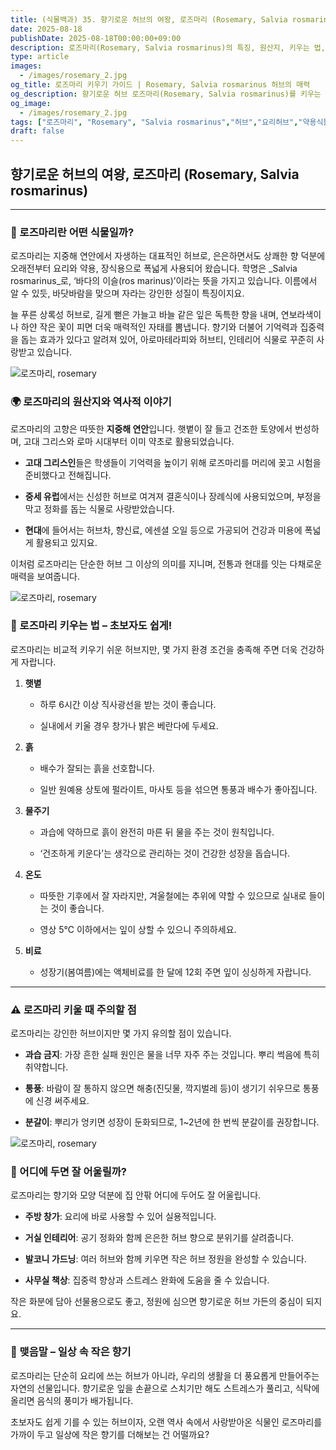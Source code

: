 ```yaml
---
title: (식물백과) 35. 향기로운 허브의 여왕, 로즈마리 (Rosemary, Salvia rosmarinus)
date: 2025-08-18
publishDate: 2025-08-18T00:00:00+09:00
description: 로즈마리(Rosemary, Salvia rosmarinus)의 특징, 원산지, 키우는 법, 주의할 점, 활용법까지 자세히 알아보세요. 요리와 인테리어에 어울리는 허브 가이드.
type: article
images:
  - /images/rosemary_2.jpg
og_title: 로즈마리 키우기 가이드 | Rosemary, Salvia rosmarinus 허브의 매력
og_description: 향기로운 허브 로즈마리(Rosemary, Salvia rosmarinus)를 키우는 법, 주의할 점, 활용 아이디어까지 알아보세요. 주방, 인테리어, 정원 어디서든 어울리는 허브의 매력.
og_image:
  - /images/rosemary_2.jpg
tags: ["로즈마리", "Rosemary", "Salvia rosmarinus","허브","요리허브","약용식물","허브재배","허브가든","실내식물","향기허브","반려식물","정원식물","허브인테리어"]
draft: false
---
```


## 향기로운 허브의 여왕, 로즈마리 (Rosemary, Salvia rosmarinus)

---

### 🌿 로즈마리란 어떤 식물일까?

  

로즈마리는 지중해 연안에서 자생하는 대표적인 허브로, 은은하면서도 상쾌한 향 덕분에 오래전부터 요리와 약용, 장식용으로 폭넓게 사용되어 왔습니다. 학명은 _Salvia rosmarinus_로, ‘바다의 이슬(ros marinus)’이라는 뜻을 가지고 있습니다. 이름에서 알 수 있듯, 바닷바람을 맞으며 자라는 강인한 성질이 특징이지요.

  

늘 푸른 상록성 허브로, 길게 뻗은 가늘고 바늘 같은 잎은 독특한 향을 내며, 연보라색이나 하얀 작은 꽃이 피면 더욱 매력적인 자태를 뽐냅니다. 향기와 더불어 기억력과 집중력을 돕는 효과가 있다고 알려져 있어, 아로마테라피와 허브티, 인테리어 식물로 꾸준히 사랑받고 있습니다.

 ![로즈마리, rosemary](/images/rosemary_1.jpg) 

### 🌍 로즈마리의 원산지와 역사적 이야기

  

로즈마리의 고향은 따뜻한 **지중해 연안**입니다. 햇볕이 잘 들고 건조한 토양에서 번성하며, 고대 그리스와 로마 시대부터 이미 약초로 활용되었습니다.

- **고대 그리스인**들은 학생들이 기억력을 높이기 위해 로즈마리를 머리에 꽂고 시험을 준비했다고 전해집니다.
    
- **중세 유럽**에서는 신성한 허브로 여겨져 결혼식이나 장례식에 사용되었으며, 부정을 막고 정화를 돕는 식물로 사랑받았습니다.
    
- **현대**에 들어서는 허브차, 향신료, 에센셜 오일 등으로 가공되어 건강과 미용에 폭넓게 활용되고 있지요.
    

  

이처럼 로즈마리는 단순한 허브 그 이상의 의미를 지니며, 전통과 현대를 잇는 다채로운 매력을 보여줍니다.

 ![로즈마리, rosemary](/images/rosemary_2.jpg) 

### 🌱 로즈마리 키우는 법 – 초보자도 쉽게!

  

로즈마리는 비교적 키우기 쉬운 허브지만, 몇 가지 환경 조건을 충족해 주면 더욱 건강하게 자랍니다.

1. **햇볕**
    
    - 하루 6시간 이상 직사광선을 받는 것이 좋습니다.
        
    - 실내에서 키울 경우 창가나 밝은 베란다에 두세요.
        
    
2. **흙**
    
    - 배수가 잘되는 흙을 선호합니다.
        
    - 일반 원예용 상토에 펄라이트, 마사토 등을 섞으면 통풍과 배수가 좋아집니다.
        
    
3. **물주기**
    
    - 과습에 약하므로 흙이 완전히 마른 뒤 물을 주는 것이 원칙입니다.
        
    - ‘건조하게 키운다’는 생각으로 관리하는 것이 건강한 성장을 돕습니다.
        
    
4. **온도**
    
    - 따뜻한 기후에서 잘 자라지만, 겨울철에는 추위에 약할 수 있으므로 실내로 들이는 것이 좋습니다.
        
    - 영상 5℃ 이하에서는 잎이 상할 수 있으니 주의하세요.
        
    
5. **비료**
    
    - 성장기(봄여름)에는 액체비료를 한 달에 12회 주면 잎이 싱싱하게 자랍니다.
        
    

---

### ⚠️ 로즈마리 키울 때 주의할 점

  

로즈마리는 강인한 허브이지만 몇 가지 유의할 점이 있습니다.

- **과습 금지**: 가장 흔한 실패 원인은 물을 너무 자주 주는 것입니다. 뿌리 썩음에 특히 취약합니다.
    
- **통풍**: 바람이 잘 통하지 않으면 해충(진딧물, 깍지벌레 등)이 생기기 쉬우므로 통풍에 신경 써주세요.
    
- **분갈이**: 뿌리가 엉키면 성장이 둔화되므로, 1~2년에 한 번씩 분갈이를 권장합니다.
    

 ![로즈마리, rosemary](/images/rosemary_3.jpg) 

### 🏡 어디에 두면 잘 어울릴까?

  

로즈마리는 향기와 모양 덕분에 집 안팎 어디에 두어도 잘 어울립니다.

- **주방 창가**: 요리에 바로 사용할 수 있어 실용적입니다.
    
- **거실 인테리어**: 공기 정화와 함께 은은한 허브 향으로 분위기를 살려줍니다.
    
- **발코니 가드닝**: 여러 허브와 함께 키우면 작은 허브 정원을 완성할 수 있습니다.
    
- **사무실 책상**: 집중력 향상과 스트레스 완화에 도움을 줄 수 있습니다.
    

  

작은 화분에 담아 선물용으로도 좋고, 정원에 심으면 향기로운 허브 가든의 중심이 되지요.

---

### 🌸 맺음말 – 일상 속 작은 향기

  

로즈마리는 단순히 요리에 쓰는 허브가 아니라, 우리의 생활을 더 풍요롭게 만들어주는 자연의 선물입니다. 향기로운 잎을 손끝으로 스치기만 해도 스트레스가 풀리고, 식탁에 올리면 음식의 풍미가 배가됩니다.

  

초보자도 쉽게 기를 수 있는 허브이자, 오랜 역사 속에서 사랑받아온 식물인 로즈마리를 가까이 두고 일상에 작은 향기를 더해보는 건 어떨까요?